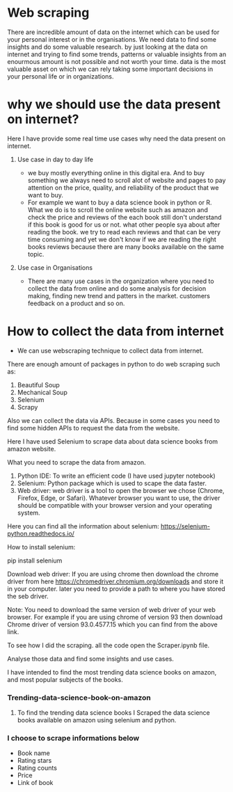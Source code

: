 # Web scraping

There are incredible amount of data on the internet which can be used for your personal interest or in the organisations. We need data to find some insights and do some valuable research. by just looking at the data on internet and trying to find some trends, patterns or valuable insights from an enourmous amount is not possible and not worth your time. 
data is the most valuable asset on which we can rely taking some important decisions in your personal life or in organizations. 

# why we should use the data present on internet?

Here I have provide some real time use cases why need the data present on internet. 
1. Use case in day to day life
    * we buy mostly everything online in this digital era. And to buy something we always need to scroll alot of website and pages to pay attention on the price, quality, and reliability of the product that we want to buy.
    * For example we want to buy a data science book in python or R. What we do is to scroll the online website such as amazon and check the price and reviews of the each book still don't understand if this book is good for us or not. what other people sya about after reading the book. we try to read each reviews and that can be very time consuming and yet we don't know if we are reading the right books reviews because there are many books available on the same topic. 

2. Use case in Organisations
    * There are many use cases in the organization where you need to collect the data from online and do some analysis for decision making, finding new trend and patters in the market. customers feedback on a product and so on.
    
# How to collect the data from internet 
* We can use webscraping technique to collect data from internet. 

There are enough amount of packages in python to do web scraping such as:
1. Beautiful Soup
2. Mechanical Soup
3. Selenium
4. Scrapy 

Also we can collect the data via APIs. Because in some cases you need to find some hidden APIs to request the data from the  website. 

Here I have used Selenium to scrape data about data science books from amazon website. 

What you need to scrape the data from amazon. 

1. Python IDE: To write an efficient code (I have used jupyter notebook)
2. Selenium: Python package which is used to scape the data faster. 
3. Web driver: web driver is a tool to open the browser we chose (Chrome, Firefox, Edge, or Safari). Whatever browser you want to use, the driver should be compatible with your browser version and your operating system.

Here you can find all the information about selenium: https://selenium-python.readthedocs.io/

How to install selenium:

pip install selenium

Download web driver:
If you are using chrome then download the chrome driver from here https://chromedriver.chromium.org/downloads and store it in your computer. later you need to provide a path to where you have stored the seb driver. 

Note: You need to download the same version of web driver of your web browser. For example if you are using chrome of version 93 then download Chrome driver of version 93.0.4577.15 which you can find from the above link.

To see how I did the scraping. all the code open the Scraper.ipynb file. 

Analyse those data and find some insights and use cases. 

I have intended to find the most trending data science books on amazon, and most popular subjects of the books.  


### Trending-data-science-book-on-amazon

1. To find the trending data science books I Scraped the data science books available on amazon using selenium and python.

### I choose to scrape informations below 

  * Book name
  * Rating stars
  * Rating counts
  * Price 
  * Link of book 
